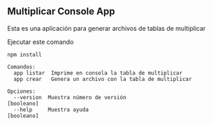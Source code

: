 

## Multiplicar Console App

Esta es una aplicación para generar archivos de tablas de multiplicar

Ejecutar este comando

```
npm install
```

```
Comandos:
  app listar  Imprime en consola la tabla de multiplicar
  app crear   Genera un archivo con la tabla de multiplicar

Opciones:
  --version  Muestra número de versión                                [booleano]
  --help     Muestra ayuda                                            [booleano]
```